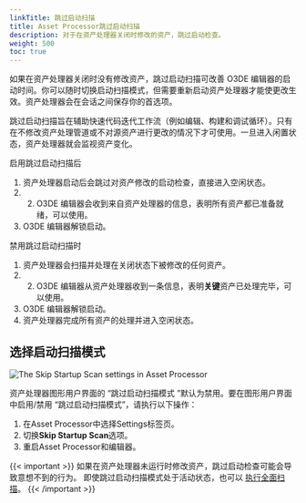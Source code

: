 ```yaml
---
linkTitle: 跳过启动扫描
title: Asset Processor跳过启动扫描
description: 对于在资产处理器关闭时修改的资产，跳过启动检查。
weight: 500
toc: true
---
```


如果在资产处理器关闭时没有修改资产，跳过启动扫描可改善 O3DE 编辑器的启动时间。你可以随时切换启动扫描模式，但需要重新启动资产处理器才能使更改生效。资产处理器会在会话之间保存你的首选项。

跳过启动扫描旨在辅助快速代码迭代工作流（例如编辑、构建和调试循环）。只有在不修改资产处理管道或不对源资产进行更改的情况下才可使用。一旦进入闲置状态，资产处理器就会监视资产变化。

启用跳过启动扫描后
1. 资产处理器启动后会跳过对资产修改的启动检查，直接进入空闲状态。
2. 2. O3DE 编辑器会收到来自资产处理器的信息，表明所有资产都已准备就绪，可以使用。
3. O3DE 编辑器解锁启动。

禁用跳过启动扫描时
1. 资产处理器会扫描并处理在关闭状态下被修改的任何资产。
2. 2. O3DE 编辑器从资产处理器收到一条信息，表明**关键**资产已处理完毕，可以使用。
3. O3DE 编辑器解锁启动。
4. 资产处理器完成所有资产的处理并进入空闲状态。

## 选择启动扫描模式

![The Skip Startup Scan settings in Asset Processor](/images/user-guide/assets/asset-processor/skip-startup-scan-settings.png)

资产处理器图形用户界面的 “跳过启动扫描模式 ”默认为禁用。要在图形用户界面中启用/禁用 “跳过启动扫描模式”，请执行以下操作：
1. 在Asset Processor中选择Settings标签页。
2. 切换**Skip Startup Scan**选项。
3. 重启Asset Processor和编辑器。

{{< important >}}
如果在资产处理器未运行时修改资产，跳过启动检查可能会导致意想不到的行为。
即使跳过启动扫描模式处于活动状态，也可以 [执行全面扫描](/docs/user-guide/assets/asset-processor/faster-scanning/#perform-a-full-scan)。
{{< /important >}}
